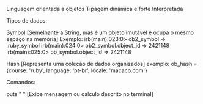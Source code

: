 Linguagem orientada a objetos
Tipagem dinâmica e forte
Interpretada

Tipos de dados:

Symbol [Semelhante a String, mas é um objeto imutável e ocupa o mesmo espaço na memória]
Exemplo:
irb(main):023:0> ob2_symbol
=> :ruby_symbol
irb(main):024:0> ob2_symbol.object_id
=> 2421148
irb(main):025:0> ob_symbol.object_id
=> 2421148



Hash [Representa uma coleção de dados organizados]
exemplo: ob_hash = {course: 'ruby', language: 'pt-br', locale: 'macaco.com'}


Comandos:

puts " " [Exibe mensagem ou calculo descrito no terminal]

